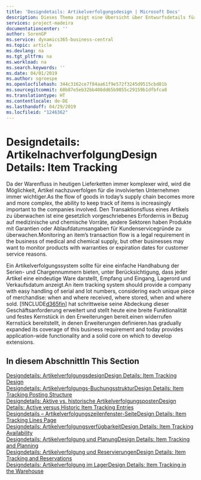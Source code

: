 ```yaml
---
title: 'Designdetails: Artikelverfolgungsdesign | Microsoft Docs'
description: Dieses Thema zeigt eine Übersicht über Entwurfsdetails für Artikelverfolgung.
services: project-madeira
documentationcenter: ''
author: SorenGP
ms.service: dynamics365-business-central
ms.topic: article
ms.devlang: na
ms.tgt_pltfrm: na
ms.workload: na
ms.search.keywords: ''
ms.date: 04/01/2019
ms.author: sgroespe
ms.openlocfilehash: 344c3162ce7f84aa61f9e572f3245d9515cbd81b
ms.sourcegitcommit: 60b87e5eb32bb408dd65b9855c29159b1dfbfca8
ms.translationtype: HT
ms.contentlocale: de-DE
ms.lasthandoff: 04/29/2019
ms.locfileid: "1246362"
---
```

# <a name="design-details-item-tracking"></a><span data-ttu-id="b96da-103">Designdetails: Artikelnachverfolgung</span><span class="sxs-lookup"><span data-stu-id="b96da-103">Design Details: Item Tracking</span></span>
<span data-ttu-id="b96da-104">Da der Warenfluss in heutigen Lieferketten immer komplexer wird, wird die Möglichkeit, Artikel nachzuverfolgen für die involvierten Unternehmen immer wichtiger.</span><span class="sxs-lookup"><span data-stu-id="b96da-104">As the flow of goods in today’s supply chain becomes more and more complex, the ability to keep track of items is increasingly important to the companies involved.</span></span> <span data-ttu-id="b96da-105">Den Transaktionsfluss eines Artikels zu überwachen ist eine gesetzlich vorgeschriebenes Erfordernis in Bezug auf medizinische und chemische Vorräte, andere Sektoren haben Produkte mit Garantien oder Ablaufdatumsangaben für Kundenservicegründe zu überwachen.</span><span class="sxs-lookup"><span data-stu-id="b96da-105">Monitoring an item’s transaction flow is a legal requirement in the business of medical and chemical supply, but other businesses may want to monitor products with warranties or expiration dates for customer service reasons.</span></span>  

<span data-ttu-id="b96da-106">Ein Artikelverfolgungssystem sollte für eine einfache Handhabung der Serien- und Chargennummern bieten, unter Berücksichtigung, dass jeder Artikel eine eindeutige Ware darstellt, Empfang und Eingang, Lagerord und Verkaufsdatum anzeigt.</span><span class="sxs-lookup"><span data-stu-id="b96da-106">An item tracking system should provide a company with easy handling of serial and lot numbers, considering each unique piece of merchandise: when and where received, where stored, when and where sold.</span></span> [!INCLUDE[d365fin](includes/d365fin_md.md)] <span data-ttu-id="b96da-107">hat schrittweise seine Abdeckung dieser Geschäftsanforderung erweitert und stellt heute eine breite Funktionalität und festes Kernstück in den Erweiterungen bereit.einen widerrufen Kernstück bereitstellt, in denen Erweiterungen definieren.</span><span class="sxs-lookup"><span data-stu-id="b96da-107">has gradually expanded its coverage of this business requirement and today provides application-wide functionality and a solid core on which to develop extensions.</span></span>  

## <a name="in-this-section"></a><span data-ttu-id="b96da-108">In diesem Abschnitt</span><span class="sxs-lookup"><span data-stu-id="b96da-108">In This Section</span></span>  
[<span data-ttu-id="b96da-109">Designdetails: Artikelverfolgungsdesign</span><span class="sxs-lookup"><span data-stu-id="b96da-109">Design Details: Item Tracking Design</span></span>](design-details-item-tracking-design.md)  
[<span data-ttu-id="b96da-110">Designdetails: Artikelverfolgungs-Buchungsstruktur</span><span class="sxs-lookup"><span data-stu-id="b96da-110">Design Details: Item Tracking Posting Structure</span></span>](design-details-item-tracking-posting-structure.md)  
[<span data-ttu-id="b96da-111">Designdetails: Aktive vs. historische Artikelverfolgungsposten</span><span class="sxs-lookup"><span data-stu-id="b96da-111">Design Details: Active versus Historic Item Tracking Entries</span></span>](design-details-active-versus-historic-item-tracking-entries.md)  
[<span data-ttu-id="b96da-112">Designdetails – Artikelverfolgungszeilenfenster-Seite</span><span class="sxs-lookup"><span data-stu-id="b96da-112">Design Details: Item Tracking Lines Page</span></span>](design-details-item-tracking-lines-window.md)  
[<span data-ttu-id="b96da-113">Designdetails: Artikelverfolgungsverfügbarkeit</span><span class="sxs-lookup"><span data-stu-id="b96da-113">Design Details: Item Tracking Availability</span></span>](design-details-item-tracking-availability.md)  
[<span data-ttu-id="b96da-114">Designdetails: Artikelverfolgung und Planung</span><span class="sxs-lookup"><span data-stu-id="b96da-114">Design Details: Item Tracking and Planning</span></span>](design-details-item-tracking-and-planning.md)  
[<span data-ttu-id="b96da-115">Designdetails: Artikelverfolgung und Reservierungen</span><span class="sxs-lookup"><span data-stu-id="b96da-115">Design Details: Item Tracking and Reservations</span></span>](design-details-item-tracking-and-reservations.md)  
[<span data-ttu-id="b96da-116">Designdetails: Artikelverfolgung im Lager</span><span class="sxs-lookup"><span data-stu-id="b96da-116">Design Details: Item Tracking in the Warehouse</span></span>](design-details-item-tracking-in-the-warehouse.md)
